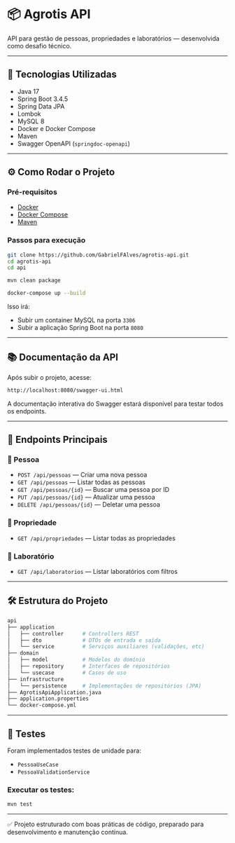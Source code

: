 # 📦 Agrotis API

API para gestão de pessoas, propriedades e laboratórios — desenvolvida como desafio técnico.

---

## 🚀 Tecnologias Utilizadas

- Java 17
- Spring Boot 3.4.5
- Spring Data JPA
- Lombok
- MySQL 8
- Docker e Docker Compose
- Maven
- Swagger OpenAPI (`springdoc-openapi`)

---

## ⚙️ Como Rodar o Projeto

### Pré-requisitos
- [Docker](https://www.docker.com/)
- [Docker Compose](https://docs.docker.com/compose/)
- [Maven](https://maven.apache.org/)

### Passos para execução

```bash
git clone https://github.com/GabrielFAlves/agrotis-api.git
cd agrotis-api
cd api
```

```bash
mvn clean package
```

```bash
docker-compose up --build
```

Isso irá:

- Subir um container MySQL na porta `3306`
- Subir a aplicação Spring Boot na porta `8080`

---

## 📚 Documentação da API

Após subir o projeto, acesse:

```bash
http://localhost:8080/swagger-ui.html
```

A documentação interativa do Swagger estará disponível para testar todos os endpoints.

---

## 📌 Endpoints Principais

### 🧑 Pessoa

- `POST /api/pessoas` — Criar uma nova pessoa
- `GET /api/pessoas` — Listar todas as pessoas
- `GET /api/pessoas/{id}` — Buscar uma pessoa por ID
- `PUT /api/pessoas/{id}` — Atualizar uma pessoa
- `DELETE /api/pessoas/{id}` — Deletar uma pessoa

### 🌾 Propriedade

- `GET /api/propriedades` — Listar todas as propriedades

### 🧪 Laboratório

- `GET /api/laboratorios` — Listar laboratórios com filtros

---

## 🛠️ Estrutura do Projeto

```bash
api
├── application
│   ├── controller      # Controllers REST
│   ├── dto             # DTOs de entrada e saída
│   └── service         # Serviços auxiliares (validações, etc)
├── domain
│   ├── model           # Modelos do domínio
│   ├── repository      # Interfaces de repositórios
│   └── usecase         # Casos de uso
├── infrastructure
│   └── persistence     # Implementações de repositórios (JPA)
├── AgrotisApiApplication.java
├── application.properties
└── docker-compose.yml
```

---

## 🧪 Testes

Foram implementados testes de unidade para:

- `PessoaUseCase`
- `PessoaValidationService`

### Executar os testes:

```bash
mvn test
```

---

✅ Projeto estruturado com boas práticas de código, preparado para desenvolvimento e manutenção contínua.
